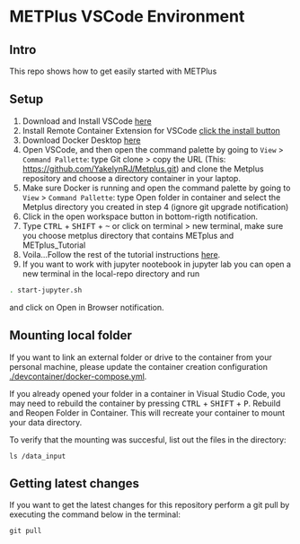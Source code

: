 # METPlus VSCode Environment
## Intro
This repo shows how to get easily started with METPlus

## Setup
1. Download and Install VSCode [here](https://code.visualstudio.com/download)
2. Install Remote Container Extension for VSCode [click the install button](https://marketplace.visualstudio.com/items?itemName=ms-vscode-remote.remote-containers)
3. Download Docker Desktop [here](https://docs.docker.com/engine/install/)
4. Open VSCode, and then open the command palette by going to `View` > `Command Pallette`: type Git clone > copy the URL (This: https://github.com/YakelynRJ/Metplus.git) and clone the Metplus repository and choose a directory container in your laptop.
5. Make sure Docker is running and open the command palette by going to `View` > `Command Pallette`: type Open folder in container and select the Metplus directory you created in step 4 (ignore git upgrade notification)
6. Click in the open workspace button in bottom-rigth notification.
7. Type <kbd>CTRL</kbd> + <kbd>SHIFT</kbd> + <kbd>~</kbd> or click on terminal > new terminal, make sure you choose metplus directory that contains METplus and METplus_Tutorial
9. Voila...Follow the rest of the tutorial instructions [here](https://dtcenter.org/metplus-practical-session-guide-version-3-0/session-1-metplus-setupgrid-grid/metplus-setup/metplus-user-configuration-settings).
10. If you want to work with jupyter nootebook in jupyter lab you can open a new terminal  in the local-repo directory and run 
```bash
. start-jupyter.sh
```
and click on Open in Browser notification. 

## Mounting local folder
If you want to link an external folder or drive to the container from your personal machine, please update the container creation configuration [./devcontainer/docker-compose.yml](https://github.com/YakelynRJ/Metplus/blob/72a536f8be461c018643602af09aef97b3efa273/.devcontainer/docker-compose.yml#L17). 

If you already opened your folder in a container in Visual Studio Code, you may need to rebuild the container by pressing <kbd>CTRL</kbd> + <kbd>SHIFT</kbd> + <kbd>P</kbd>.
Rebuild and Reopen Folder in Container. This will recreate your container to mount your data directory. 

To verify that the mounting was succesful, list out the files in the directory:
```shell
ls /data_input
```
## Getting latest changes
If you want to get the latest changes for this repository perform a git pull by executing the command below in the terminal:
```
git pull
```

